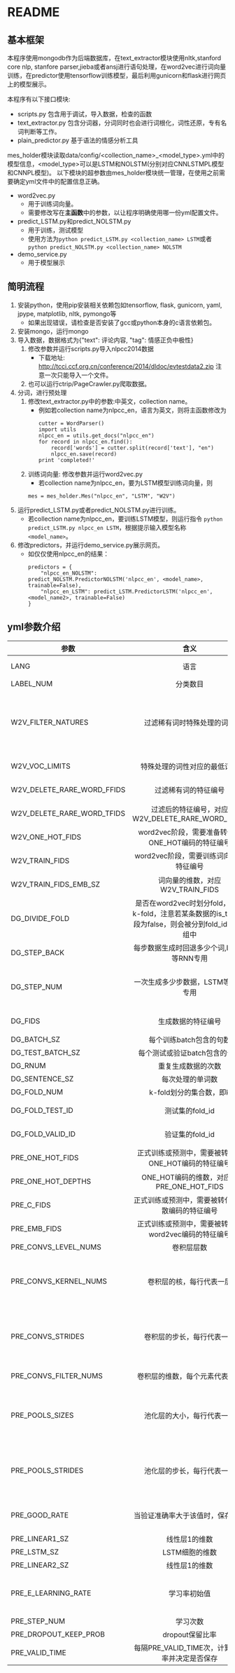 ﻿# README
## 基本框架
本程序使用mongodb作为后端数据库，在text_extractor模块使用nltk,stanford core nlp, stanfore parser,jieba或者ansj进行语句处理，在word2vec进行词向量训练，在predictor使用tensorflow训练模型，最后利用gunicorn和flask进行网页上的模型展示。

本程序有以下接口模块:

- scripts.py 包含用于调试，导入数据，检查的函数
- text_extractor.py 包含分词器，分词同时也会进行词根化，词性还原，专有名词判断等工作。
- plain_predictor.py 基于语法的情感分析工具

mes_holder模块读取data/config/<collection_name>_<model_type>.yml中的模型信息，<model_type>可以是LSTM和NOLSTM(分别对应CNNLSTMPL模型和CNNPL模型)。
以下模块的超参数由mes_holder模块统一管理，在使用之前需要确定yml文件中的配置信息正确。

- word2vec.py
    - 用于训练词向量。
    - 需要修改写在**主函数**中的参数，以让程序明确使用哪一份yml配置文件。
- predict_LSTM.py和predict_NOLSTM.py
    - 用于训练，测试模型
    - 使用方法为`python predict_LSTM.py <collection_name> LSTM`或者`python predict_NOLSTM.py <collection_name> NOLSTM`
- demo_service.py
    - 用于模型展示

## 简明流程
1. 安装python，使用pip安装相关依赖包如tensorflow, flask, gunicorn, yaml, jpype, matplotlib, nltk, pymongo等
    - 如果出现错误，请检查是否安装了gcc或python本身的c语言依赖包。
2. 安装mongo，运行mongo
3. 导入数据，数据格式为{"text": 评论内容, "tag": 情感正负中极性}
    1. 修改参数并运行scripts.py导入nlpcc2014数据
        - 下载地址: http://tcci.ccf.org.cn/conference/2014/dldoc/evtestdata2.zip 注意一次只能导入一个文件。
    2. 也可以运行ctrip/PageCrawler.py爬取数据。
4. 分词，进行预处理
    1. 修改text_extractor.py中的参数:中英文，collection name。
        - 例如若collection name为nlpcc_en，语言为英文，则将主函数修改为
            ```
            cutter = WordParser()
            import utils
            nlpcc_en = utils.get_docs("nlpcc_en")
            for record in nlpcc_en.find():
                record['words'] = cutter.split(record['text'], "en")
                nlpcc_en.save(record)
            print 'completed!'
            
            ```
    2. 训练词向量: 修改参数并运行word2vec.py
        - 若collection name为nlpcc_en，要为LSTM模型训练词向量，则
        ```
        mes = mes_holder.Mes("nlpcc_en", "LSTM", "W2V")
        
        ```
5. 运行predict_LSTM.py或者predict_NOLSTM.py进行训练。
    - 若collection name为nlpcc_en，要训练LSTM模型，则运行指令 `python predict_LSTM.py nlpcc_en LSTM`，根据提示输入模型名称`<model_name>`。
6. 修改predictors，并运行demo_service.py展示网页。
    - 如仅仅使用nlpcc_en的结果：
        ```
        predictors = {
            "nlpcc_en_NOLSTM": predict_NOLSTM.PredictorNOLSTM('nlpcc_en', <model_name>, trainable=False),
            "nlpcc_en_LSTM": predict_LSTM.PredictorLSTM('nlpcc_en', <model_name2>, trainable=False)
        }
        
        ```
    
## yml参数介绍

参数|含义|类型
| --------- |:-----------:| --------:|
LANG|语言|en或zh
LABEL_NUM|分类数目|整数
W2V_FILTER_NATURES|过滤稀有词时特殊处理的词性|词性或'all', None组成的字符串数组
W2V_VOC_LIMITS|特殊处理的词性对应的最低词频|正整数数组
W2V_DELETE_RARE_WORD_FFIDS|过滤稀有词的特征编号|正整数数组
W2V_DELETE_RARE_WORD_TFIDS|过滤后的特征编号，对应W2V_DELETE_RARE_WORD_FFIDS|正整数数组
W2V_ONE_HOT_FIDS|word2vec阶段，需要准备转化为ONE_HOT编码的特征编号|正整数数组
W2V_TRAIN_FIDS|word2vec阶段，需要训练词向量的特征编号|正整数数组
W2V_TRAIN_FIDS_EMB_SZ|词向量的维数，对应W2V_TRAIN_FIDS|正整数数组
DG_DIVIDE_FOLD|是否在word2vec时划分fold，用于k-fold，注意若某条数据的is_train字段为false，则会被分到fold_id为0的组中|bool
DG_STEP_BACK|每步数据生成时回退多少个词,LSTM等RNN专用|正整数
DG_STEP_NUM|一次生成多少步数据，LSTM等RNN专用|正整数，建议不要太大
DG_FIDS|生成数据的特征编号|正整数数组
DG_BATCH_SZ|每个训练batch包含的句数|正整数
DG_TEST_BATCH_SZ|每个测试或验证batch包含的句数|正整数
DG_RNUM|重复生成数据的次数|正整数
DG_SENTENCE_SZ|每次处理的单词数|正整数
DG_FOLD_NUM|k-fold划分的集合数，即k|正整数
DG_FOLD_TEST_ID|测试集的fold_id|正整数或-1
DG_FOLD_VALID_ID|验证集的fold_id|正整数或-1
PRE_ONE_HOT_FIDS|正式训练或预测中，需要被转化为ONE_HOT编码的特征编号|正整数数组
PRE_ONE_HOT_DEPTHS|ONE_HOT编码的维数，对应于PRE_ONE_HOT_FIDS|正整数数组
PRE_C_FIDS|正式训练或预测中，需要被转化为离散编码的特征编号|正整数数组
PRE_EMB_FIDS|正式训练或预测中，需要被转化为word2vec编码的特征编号|正整数数组
PRE_CONVS_LEVEL_NUMS|卷积层层数|正整数
PRE_CONVS_KERNEL_NUMS|卷积层的核，每行代表一层|正整数或-1矩阵，-1代表全长
PRE_CONVS_STRIDES|卷积层的步长，每行代表一层|正整数或-1矩阵，-1代表全长
PRE_CONVS_FILTER_NUMS|卷积层的维数，每个元素代表一层|正整数数组
PRE_POOLS_SIZES|池化层的大小，每行代表一层|正整数或-1矩阵，-1代表全长
PRE_POOLS_STRIDES|池化层的步长，每行代表一层|正整数或-1矩阵，-1代表全长
PRE_GOOD_RATE|当验证准确率大于该值时，保存结果|小于等于1的浮点数
PRE_LINEAR1_SZ|线性层1的维数|正整数
PRE_LSTM_SZ|LSTM细胞的维数|正整数
PRE_LINEAR2_SZ|线性层1的维数|正整数
PRE_E_LEARNING_RATE|学习率初始值|浮点数，默认为0.001
PRE_STEP_NUM|学习次数|正整数
PRE_DROPOUT_KEEP_PROB|dropout保留比率|浮点数
PRE_VALID_TIME|每隔PRE_VALID_TIME次，计算准确率并决定是否保存|正整数